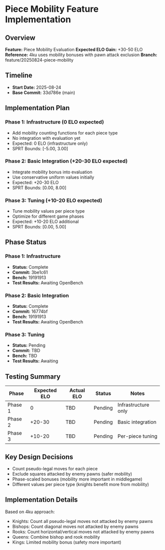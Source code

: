 # Piece Mobility Feature Implementation

## Overview
**Feature:** Piece Mobility Evaluation
**Expected ELO Gain:** +30-50 ELO
**Reference:** 4ku uses mobility bonuses with pawn attack exclusion
**Branch:** feature/20250824-piece-mobility

## Timeline
- **Start Date:** 2025-08-24
- **Base Commit:** 33d786e (main)

## Implementation Plan

### Phase 1: Infrastructure (0 ELO expected)
- Add mobility counting functions for each piece type
- No integration with evaluation yet
- Expected: 0 ELO (infrastructure only)
- SPRT Bounds: [-5.00, 3.00]

### Phase 2: Basic Integration (+20-30 ELO expected)
- Integrate mobility bonus into evaluation
- Use conservative uniform values initially
- Expected: +20-30 ELO
- SPRT Bounds: [0.00, 8.00]

### Phase 3: Tuning (+10-20 ELO expected)
- Tune mobility values per piece type
- Optimize for different game phases
- Expected: +10-20 ELO additional
- SPRT Bounds: [0.00, 5.00]

## Phase Status

### Phase 1: Infrastructure
- **Status:** Complete
- **Commit:** 3be1c61
- **Bench:** 19191913
- **Test Results:** Awaiting OpenBench

### Phase 2: Basic Integration
- **Status:** Complete
- **Commit:** 16774bf
- **Bench:** 19191913
- **Test Results:** Awaiting OpenBench

### Phase 3: Tuning
- **Status:** Pending
- **Commit:** TBD
- **Bench:** TBD
- **Test Results:** Awaiting

## Testing Summary

| Phase | Expected ELO | Actual ELO | Status | Notes |
|-------|-------------|------------|--------|-------|
| Phase 1 | 0 | TBD | Pending | Infrastructure only |
| Phase 2 | +20-30 | TBD | Pending | Basic integration |
| Phase 3 | +10-20 | TBD | Pending | Per-piece tuning |

## Key Design Decisions
- Count pseudo-legal moves for each piece
- Exclude squares attacked by enemy pawns (safer mobility)
- Phase-scaled bonuses (mobility more important in middlegame)
- Different values per piece type (knights benefit more from mobility)

## Implementation Details
Based on 4ku approach:
- Knights: Count all pseudo-legal moves not attacked by enemy pawns
- Bishops: Count diagonal moves not attacked by enemy pawns  
- Rooks: Count horizontal/vertical moves not attacked by enemy pawns
- Queens: Combine bishop and rook mobility
- Kings: Limited mobility bonus (safety more important)